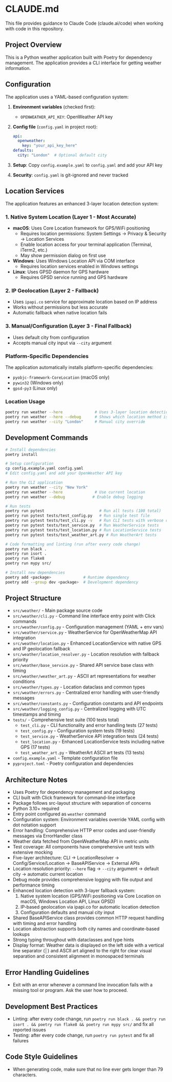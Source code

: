 # CLAUDE.md

This file provides guidance to Claude Code (claude.ai/code) when working with code in this repository.

## Project Overview

This is a Python weather application built with Poetry for dependency management. The application provides a CLI interface for getting weather information.

## Configuration

The application uses a YAML-based configuration system:

1. **Environment variables** (checked first):
   - `OPENWEATHER_API_KEY`: OpenWeather API key

2. **Config file** (`config.yaml` in project root):
   ```yaml
   api:
     openweather:
       key: "your_api_key_here"
   defaults:
     city: "London"  # Optional default city
   ```

3. **Setup**: Copy `config.example.yaml` to `config.yaml` and add your API key
4. **Security**: `config.yaml` is git-ignored and never tracked

## Location Services

The application features an enhanced 3-layer location detection system:

### 1. Native System Location (Layer 1 - Most Accurate)
- **macOS**: Uses Core Location framework for GPS/WiFi positioning
  - Requires location permissions: System Settings → Privacy & Security → Location Services
  - Enable location access for your terminal application (Terminal, iTerm2, etc.)
  - May show permission dialog on first use
- **Windows**: Uses Windows Location API via COM interface
  - Requires location services enabled in Windows settings
- **Linux**: Uses GPSD daemon for GPS hardware
  - Requires GPSD service running and GPS hardware

### 2. IP Geolocation (Layer 2 - Fallback)
- Uses `ipapi.co` service for approximate location based on IP address
- Works without permissions but less accurate
- Automatic fallback when native location fails

### 3. Manual/Configuration (Layer 3 - Final Fallback)
- Uses default city from configuration
- Accepts manual city input via `--city` argument

### Platform-Specific Dependencies
The application automatically installs platform-specific dependencies:
- `pyobjc-framework-CoreLocation` (macOS only)
- `pywin32` (Windows only)
- `gpsd-py3` (Linux only)

### Location Usage
```bash
poetry run weather --here              # Uses 3-layer location detection
poetry run weather --here --debug      # Shows which location method is used
poetry run weather --city "London"     # Manual city override
```

## Development Commands

```bash
# Install dependencies
poetry install

# Setup configuration
cp config.example.yaml config.yaml
# Edit config.yaml and add your OpenWeather API key

# Run the CLI application
poetry run weather --city "New York"
poetry run weather --here              # Use current location
poetry run weather --debug            # Enable debug logging

# Run tests
poetry run pytest                        # Run all tests (100 total)
poetry run pytest tests/test_config.py   # Run single test file
poetry run pytest tests/test_cli.py -v   # Run CLI tests with verbose output
poetry run pytest tests/test_service.py  # Run WeatherService tests
poetry run pytest tests/test_location.py # Run LocationService tests
poetry run pytest tests/test_weather_art.py # Run WeatherArt tests

# Code formatting and linting (run after every code change)
poetry run black .
poetry run isort .
poetry run flake8
poetry run mypy src/

# Install new dependencies
poetry add <package>              # Runtime dependency
poetry add --group dev <package>  # Development dependency
```

## Project Structure

- `src/weather/` - Main package source code
- `src/weather/cli.py` - Command line interface entry point with Click commands
- `src/weather/config.py` - Configuration management (YAML + env vars)  
- `src/weather/service.py` - WeatherService for OpenWeatherMap API integration
- `src/weather/location.py` - Enhanced LocationService with native GPS and IP geolocation fallback
- `src/weather/location_resolver.py` - Location resolution with fallback priority
- `src/weather/base_service.py` - Shared API service base class with timing
- `src/weather/weather_art.py` - ASCII art representations for weather conditions
- `src/weather/types.py` - Location dataclass and common types
- `src/weather/errors.py` - Centralized error handling with user-friendly messages
- `src/weather/constants.py` - Configuration constants and API endpoints
- `src/weather/logging_config.py` - Centralized logging with UTC timestamps and timing
- `tests/` - Comprehensive test suite (100 tests total)
  - `test_cli.py` - CLI functionality and error handling tests (27 tests)
  - `test_config.py` - Configuration system tests (19 tests)
  - `test_service.py` - WeatherService API integration tests (24 tests)
  - `test_location.py` - Enhanced LocationService tests including native GPS (17 tests)
  - `test_weather_art.py` - WeatherArt ASCII art tests (13 tests)
- `config.example.yaml` - Template configuration file
- `pyproject.toml` - Poetry configuration and dependencies

## Architecture Notes

- Uses Poetry for dependency management and packaging
- CLI built with Click framework for command-line interface
- Package follows src-layout structure with separation of concerns
- Python 3.10+ required
- Entry point configured as `weather` command
- Configuration system: Environment variables override YAML config with dot notation support
- Error handling: Comprehensive HTTP error codes and user-friendly messages via ErrorHandler class
- Weather data fetched from OpenWeatherMap API in metric units
- Test coverage: All components have comprehensive unit tests with extensive mocking
- Five-layer architecture: CLI → LocationResolver → Config/Service/Location → BaseAPIService → External APIs
- Location resolution priority: `--here` flag → `--city` argument → default city → automatic current location
- Debug mode provides comprehensive logging with file output and performance timing
- Enhanced location detection with 3-layer fallback system:
  1. Native system location (GPS/WiFi positioning via Core Location on macOS, Windows Location API, Linux GPSD)
  2. IP-based geolocation via ipapi.co for automatic location detection
  3. Configuration defaults and manual city input
- Shared BaseAPIService class provides common HTTP request handling with timing and error handling
- Location abstraction supports both city names and coordinate-based lookups
- Strong typing throughout with dataclasses and type hints
- Display format: Weather data is displayed on the left side with a vertical line separator (│) and ASCII art aligned to the right for clear visual separation and consistent alignment in monospaced terminals

## Error Handling Guidelines

- Exit with an error whenever a command line invocation fails with a missing tool or program. Ask the user how to proceed.

## Development Best Practices

- Linting: after every code change, run `poetry run black . && poetry run isort . && poetry run flake8 && poetry run mypy src/` and fix all reported issues
- Testing: after every code change, run `poetry run pytest` and fix all failures

## Code Style Guidelines

- When generating code, make sure that no line ever gets longer than 79 characters.
